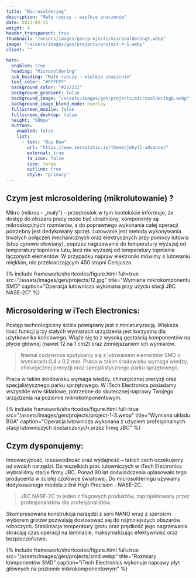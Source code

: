 ```yaml
---
title: "Microsoldering"
description: "Małe rzeczy – wielkie znaczenie"
date: 2023-02-15
weight: 4
header_transparent: true
thumbnail: "/assets/images/gen/projects/microsolderingt.webp"
image: "/assets/images/gen/projects/project-4-1.webp"
client: ""

hero:
  enabled: true
  heading: "Microsoldering"
  sub_heading: "Małe rzeczy – wielkie znaczenie"
  text_color: "#FFFFFF"
  background_color: "#222222"
  background_gradient: false
  background_image: "/assets/images/gen/projects/microsolderingb.webp"
  background_image_blend_mode: overlay
  fullscreen_mobile: false
  fullscreen_desktop: false
  height: "500px"
  buttons:
    enabled: false
    list:
      - text: "Buy Now"
        url: "https://www.zerostatic.io/theme/jekyll-advance/"
        external: true
        fa_icon: false
        size: large
        outline: true
        style: "primary"
---
```


## Czym jest microsoldering (mikrolutowanie) ?

Mikro (mikros – „mały”) – przedrostek w tym kontekście informuje, że dostęp do obszaru pracy może być utrudniony, komponenty są mikroskopijnych rozmiarów, a do poprawnego wykonania całej operacji potrzebny jest dedykowany sprzęt.
Lutowanie jest metodą wykonywania trwałych połączeń mechanicznych oraz elektrycznych przy pomocy lutowia (stop cynowo ołowiany), poprzez nagrzewanie do temperatury wyższej od temperatury topnienia lutu, lecz nie wyższej od temperatury topnienia łączonych elementów. W przypadku napraw elektroniki mówimy o lutowaniu miękkim, nie przekraczającym 450 stopni Celsjusza. 


{% include framework/shortcodes/figure.html full=true src="/assets/images/gen/projects/12.jpg" title="Wymiana mikrokomponentu SMD"  caption="Operacja lutownicza wykonana przy użyciu stacji JBC NASE-2C" %}

## Microsoldering w iTech Electronics:

Postęp technologiczny ściśle powiązany jest z miniaturyzacją. Większa ilość funkcji przy stałych wymiarach urządzenia jest korzystna dla użytkownika końcowego. Wiąże się to z wysoką gęstością komponentów na płycie głównej (nawet 12 na 1 cm2) oraz zmniejszaniem ich wymiarów.

>  Niemal codziennie spotykamy się z lutowaniem elementów SMD o wymiarach 0,4 x 0,2 mm. Praca w takim środowisku wymaga wiedzy, chirurgicznej precyzji oraz specjalistycznego parku sprzętowego.

Praca w takim środowisku wymaga wiedzy, chirurgicznej precyzji oraz specjalistycznego parku sprzętowego. W iTech Electronics posiadamy wszystkie w/w składowe, potrzebne do skutecznej naprawy Twojego urządzenia na poziomie mikrokomponentowym.

{% include framework/shortcodes/figure.html full=true src="/assets/images/gen/projects/project-1-3.webp" title="Wymiana układu BGA"  caption="Operacja lutownicza wykonana z użyciem profesjonalnych stacji lutowniczych dostarczonych przez firmę JBC" %}

## Czym dysponujemy:

Innowacyjność, niezawodność oraz wydajność – takich cech oczekujemy od swoich narzędzi. Do wszelkich prac lutowniczych w iTech Electronics wybraliśmy stacje firmy JBC. Ponad 90 lat doświadczenia uplasowało tego producenta w ścisłej czołówce światowej. Do microsolderingu używamy dedykowanego modelu z linii High Precision - NASE-2C. 

> JBC NASE-2C to jeden z flagowych produktów, zaprojektowany przez profesjonalistów dla profesjonalistów.  

Skompresowana konstrukcja narzędzi z serii NANO wraz z szerokim wyborem grotów pozwalają dostosować się do najmniejszych obszarów roboczych. Stabilizacja temperatury grotu oraz prędkość jego nagrzewania skracają czas operacji na laminacie, maksymalizując efektywność oraz bezpieczeństwo.

{% include framework/shortcodes/figure.html full=true src="/assets/images/gen/projects/smd.webp" title="Rozmiary komponentów SMD"  caption="iTech Electronics wykonuje naprawy płyt głównych na poziomie mikrokomponentowym" %}



